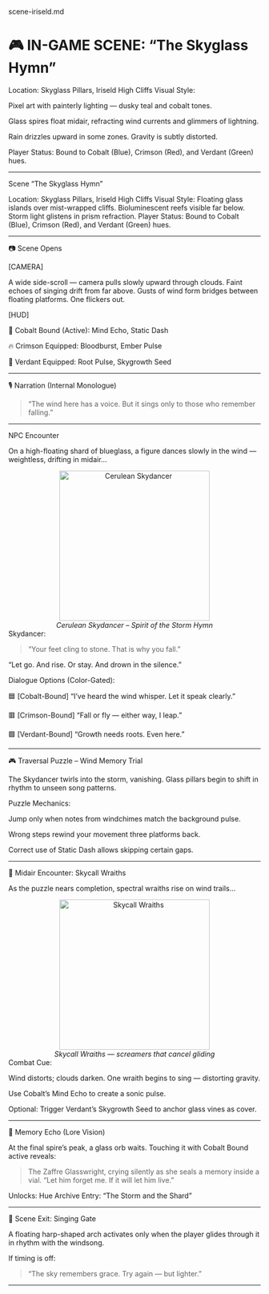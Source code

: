 scene-iriseld.md

# 🎮 IN-GAME SCENE: “The Skyglass Hymn”

Location: Skyglass Pillars, Iriseld High Cliffs
Visual Style:

Pixel art with painterly lighting — dusky teal and cobalt tones.

Glass spires float midair, refracting wind currents and glimmers of lightning.

Rain drizzles upward in some zones. Gravity is subtly distorted.


Player Status: Bound to Cobalt (Blue), Crimson (Red), and Verdant (Green) hues.


---

Scene	“The Skyglass Hymn”

Location:	Skyglass Pillars, Iriseld High Cliffs
Visual Style:	Floating glass islands over mist-wrapped cliffs. Bioluminescent reefs visible far below. Storm light glistens in prism refraction.
Player Status:	Bound to Cobalt (Blue), Crimson (Red), and Verdant (Green) hues.



---

📷 Scene Opens

[CAMERA]

A wide side-scroll — camera pulls slowly upward through clouds.
Faint echoes of singing drift from far above.
Gusts of wind form bridges between floating platforms. One flickers out.

[HUD]

🌊 Cobalt Bound (Active): Mind Echo, Static Dash

🔥 Crimson Equipped: Bloodburst, Ember Pulse

🌿 Verdant Equipped: Root Pulse, Skygrowth Seed



---

🎙️ Narration (Internal Monologue)

> “The wind here has a voice.
But it sings only to those who remember falling.”




---

NPC Encounter

On a high-floating shard of blueglass, a figure dances slowly in the wind — weightless, drifting in midair...

<div align="center">
  <img src="../assets/npcs/cerulean-skydancer.png" alt="Cerulean Skydancer" width="300">  
  </br><i>Cerulean Skydancer – Spirit of the Storm Hymn</i></br>
</div>Skydancer:

> “Your feet cling to stone. That is why you fall.”

“Let go. And rise. Or stay. And drown in the silence.”



Dialogue Options (Color-Gated):

🟦 [Cobalt-Bound] “I’ve heard the wind whisper. Let it speak clearly.”

🟥 [Crimson-Bound] “Fall or fly — either way, I leap.”

🟩 [Verdant-Bound] “Growth needs roots. Even here.”



---

🎮 Traversal Puzzle – Wind Memory Trial

The Skydancer twirls into the storm, vanishing.
Glass pillars begin to shift in rhythm to unseen song patterns.

Puzzle Mechanics:

Jump only when notes from windchimes match the background pulse.

Wrong steps rewind your movement three platforms back.

Correct use of Static Dash allows skipping certain gaps.



---

👹 Midair Encounter: Skycall Wraiths

As the puzzle nears completion, spectral wraiths rise on wind trails...

<div align="center">
  <img src="../assets/enemies/skycall-wraiths.png" alt="Skycall Wraiths" width="300">  
  </br><i>Skycall Wraiths — screamers that cancel gliding</i></br>
</div>Combat Cue:

Wind distorts; clouds darken. One wraith begins to sing — distorting gravity.

Use Cobalt’s Mind Echo to create a sonic pulse.

Optional: Trigger Verdant’s Skygrowth Seed to anchor glass vines as cover.



---

🧠 Memory Echo (Lore Vision)

At the final spire’s peak, a glass orb waits. Touching it with Cobalt Bound active reveals:

> The Zaffre Glasswright, crying silently as she seals a memory inside a vial.
“Let him forget me. If it will let him live.”



Unlocks: Hue Archive Entry: “The Storm and the Shard”


---

🚪 Scene Exit: Singing Gate

A floating harp-shaped arch activates only when the player glides through it in rhythm with the windsong.

If timing is off:

> “The sky remembers grace. Try again — but lighter.”




---



